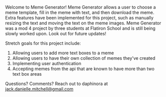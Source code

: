 Welcome to Meme Generator! Meme Generator allows a user to choose a meme template, fill in the meme with text, and then download the meme. Extra features have been implemented for this project, such as manually resizing the text and moving the text on the meme images. Meme Generator was a mod 4 project by three students at Flatiron School and is still being slowly worked upon. Look out for future updates!

Stretch goals for this project include:
1. Allowing users to add more text boxes to a meme
2. Allowing users to have their own collection of memes they've created
3. Implementing user authentication
4. Accepting memes from the api that are known to have more than two text box areas

Questions? Comments? Reach out to daphinora at jack.danielle.mitchell@gmail.com
